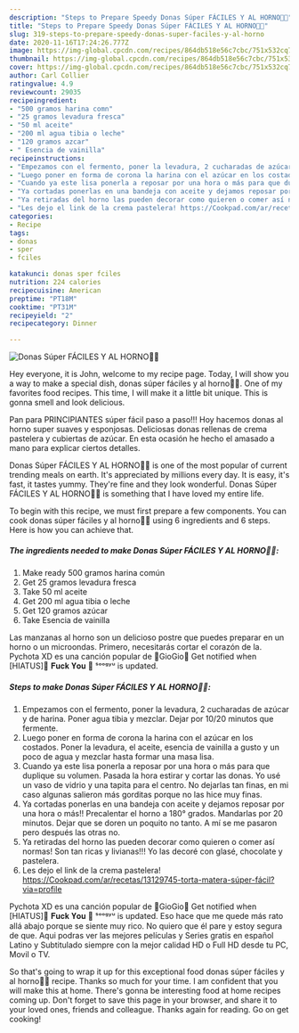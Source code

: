 ```yaml
---
description: "Steps to Prepare Speedy Donas Súper FÁCILES Y AL HORNO🥯🥯"
title: "Steps to Prepare Speedy Donas Súper FÁCILES Y AL HORNO🥯🥯"
slug: 319-steps-to-prepare-speedy-donas-super-faciles-y-al-horno
date: 2020-11-16T17:24:26.777Z
image: https://img-global.cpcdn.com/recipes/864db518e56c7cbc/751x532cq70/donas-super-faciles-y-al-horno🥯🥯-foto-principal.jpg
thumbnail: https://img-global.cpcdn.com/recipes/864db518e56c7cbc/751x532cq70/donas-super-faciles-y-al-horno🥯🥯-foto-principal.jpg
cover: https://img-global.cpcdn.com/recipes/864db518e56c7cbc/751x532cq70/donas-super-faciles-y-al-horno🥯🥯-foto-principal.jpg
author: Carl Collier
ratingvalue: 4.9
reviewcount: 29035
recipeingredient:
- "500 gramos harina comn"
- "25 gramos levadura fresca"
- "50 ml aceite"
- "200 ml agua tibia o leche"
- "120 gramos azcar"
- " Esencia de vainilla"
recipeinstructions:
- "Empezamos con el fermento, poner la levadura, 2 cucharadas de azúcar y de harina. Poner agua tibia y mezclar. Dejar por 10/20 minutos que fermente."
- "Luego poner en forma de corona la harina con el azúcar en los costados. Poner la levadura, el aceite, esencia de vainilla a gusto y un poco de agua y mezclar hasta formar una masa lisa."
- "Cuando ya este lisa ponerla a reposar por una hora o más para que duplique su volumen. Pasada la hora estirar y cortar las donas. Yo usé un vaso de vidrio y una tapita para el centro. No dejarlas tan finas, en mi caso algunas salieron más gorditas porque no las hice muy finas."
- "Ya cortadas ponerlas en una bandeja con aceite y dejamos reposar por una hora o más!! Precalentar el horno a 180° grados. Mandarlas por 20 minutos. Dejar que se doren un poquito no tanto. A mí se me pasaron pero después las otras no."
- "Ya retiradas del horno las pueden decorar como quieren o comer así normas! Son tan ricas y livianas!!! Yo las decoré con glasé, chocolate y pastelera."
- "Les dejo el link de la crema pastelera! https://Cookpad.com/ar/recetas/13129745-torta-matera-súper-fácil?via=profile"
categories:
- Recipe
tags:
- donas
- sper
- fciles

katakunci: donas sper fciles 
nutrition: 224 calories
recipecuisine: American
preptime: "PT18M"
cooktime: "PT31M"
recipeyield: "2"
recipecategory: Dinner

---
```



![Donas Súper FÁCILES Y AL HORNO🥯🥯](https://img-global.cpcdn.com/recipes/864db518e56c7cbc/751x532cq70/donas-super-faciles-y-al-horno🥯🥯-foto-principal.jpg)

Hey everyone, it is John, welcome to my recipe page. Today, I will show you a way to make a special dish, donas súper fáciles y al horno🥯🥯. One of my favorites food recipes. This time, I will make it a little bit unique. This is gonna smell and look delicious.

Pan para PRINCIPIANTES súper fácil paso a paso!!! Hoy hacemos donas al horno super suaves y esponjosas. Deliciosas donas rellenas de crema pastelera y cubiertas de azúcar. En esta ocasión he hecho el amasado a mano para explicar ciertos detalles.

Donas Súper FÁCILES Y AL HORNO🥯🥯 is one of the most popular of current trending meals on earth. It's appreciated by millions every day. It is easy, it's fast, it tastes yummy. They're fine and they look wonderful. Donas Súper FÁCILES Y AL HORNO🥯🥯 is something that I have loved my entire life.


To begin with this recipe, we must first prepare a few components. You can cook donas súper fáciles y al horno🥯🥯 using 6 ingredients and 6 steps. Here is how you can achieve that.

<!--inarticleads1-->

##### The ingredients needed to make Donas Súper FÁCILES Y AL HORNO🥯🥯:

1. Make ready 500 gramos harina común
1. Get 25 gramos levadura fresca
1. Take 50 ml aceite
1. Get 200 ml agua tibia o leche
1. Get 120 gramos azúcar
1. Take  Esencia de vainilla


Las manzanas al horno son un delicioso postre que puedes preparar en un horno o un microondas. Primero, necesitarás cortar el corazón de la. Pychota XD es una canción popular de 🥯GioGio🥯 Get notified when [HIATUS]🥯 𝐅𝐮𝐜𝐤 𝐘𝐨𝐮 🥯 ˢᵒᵒᵍʸᵘ is updated. 

<!--inarticleads2-->

##### Steps to make Donas Súper FÁCILES Y AL HORNO🥯🥯:

1. Empezamos con el fermento, poner la levadura, 2 cucharadas de azúcar y de harina. Poner agua tibia y mezclar. Dejar por 10/20 minutos que fermente.
1. Luego poner en forma de corona la harina con el azúcar en los costados. Poner la levadura, el aceite, esencia de vainilla a gusto y un poco de agua y mezclar hasta formar una masa lisa.
1. Cuando ya este lisa ponerla a reposar por una hora o más para que duplique su volumen. Pasada la hora estirar y cortar las donas. Yo usé un vaso de vidrio y una tapita para el centro. No dejarlas tan finas, en mi caso algunas salieron más gorditas porque no las hice muy finas.
1. Ya cortadas ponerlas en una bandeja con aceite y dejamos reposar por una hora o más!! Precalentar el horno a 180° grados. Mandarlas por 20 minutos. Dejar que se doren un poquito no tanto. A mí se me pasaron pero después las otras no.
1. Ya retiradas del horno las pueden decorar como quieren o comer así normas! Son tan ricas y livianas!!! Yo las decoré con glasé, chocolate y pastelera.
1. Les dejo el link de la crema pastelera! https://Cookpad.com/ar/recetas/13129745-torta-matera-súper-fácil?via=profile


Pychota XD es una canción popular de 🥯GioGio🥯 Get notified when [HIATUS]🥯 𝐅𝐮𝐜𝐤 𝐘𝐨𝐮 🥯 ˢᵒᵒᵍʸᵘ is updated. Eso hace que me quede más rato allá abajo porque se siente muy rico. No quiero que él pare y estoy segura de que. Aqui podras ver las mejores películas y Series gratis en español Latino y Subtitulado siempre con la mejor calidad HD o Full HD desde tu PC, Movil o TV. 

So that's going to wrap it up for this exceptional food donas súper fáciles y al horno🥯🥯 recipe. Thanks so much for your time. I am confident that you will make this at home. There's gonna be interesting food at home recipes coming up. Don't forget to save this page in your browser, and share it to your loved ones, friends and colleague. Thanks again for reading. Go on get cooking!
